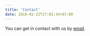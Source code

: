 ```yaml
---
title: 'Contact'
date: 2018-02-22T17:01:34+07:00
---
```


You can get in contact with us by [email](mailto:info@metalogical.solutions). 
